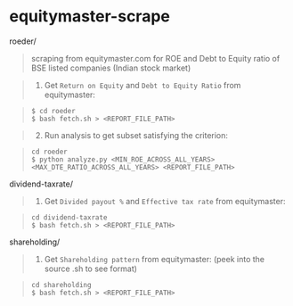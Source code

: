 # equitymaster-scrape

roeder/ 
> scraping from equitymaster.com for ROE and Debt to Equity ratio of BSE listed companies (Indian stock market)

> 1. Get `Return on Equity` and `Debt to Equity Ratio` from equitymaster:
 
> ```
> $ cd roeder 
> $ bash fetch.sh > <REPORT_FILE_PATH>
> ```

> 2. Run analysis to get subset satisfying the criterion: 

> ```
> cd roeder 
> $ python analyze.py <MIN_ROE_ACROSS_ALL_YEARS> <MAX_DTE_RATIO_ACROSS_ALL_YEARS> <REPORT_FILE_PATH>
> ```

dividend-taxrate/

> 1. Get `Divided payout %` and `Effective tax rate` from equitymaster:
 
> ```
> cd dividend-taxrate 
> $ bash fetch.sh > <REPORT_FILE_PATH>
> ```

shareholding/

> 1. Get `Shareholding pattern` from equitymaster: (peek into the source .sh to see format)
 
> ```
> cd shareholding
> $ bash fetch.sh > <REPORT_FILE_PATH>
> ```

